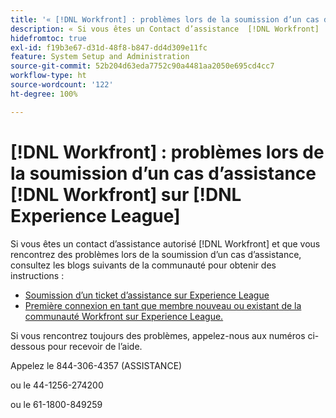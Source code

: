 ```yaml
---
title: '« [!DNL Workfront] : problèmes lors de la soumission d’un cas d’assistance Workfront sur Experience League »'
description: « Si vous êtes un Contact d’assistance  [!DNL Workfront]  autorisé et rencontrez des problèmes lors de la soumission d’un cas d’assistance, appelez les numéros ci-dessous pour recevoir de l’aide. »
hidefromtoc: true
exl-id: f19b3e67-d31d-48f8-b847-dd4d309e11fc
feature: System Setup and Administration
source-git-commit: 52b204d63eda7752c90a4481aa2050e695cd4cc7
workflow-type: ht
source-wordcount: '122'
ht-degree: 100%

---
```


# [!DNL Workfront] : problèmes lors de la soumission d’un cas d’assistance [!DNL Workfront] sur [!DNL Experience League]

Si vous êtes un contact d’assistance autorisé [!DNL Workfront] et que vous rencontrez des problèmes lors de la soumission d’un cas d’assistance, consultez les blogs suivants de la communauté pour obtenir des instructions :

* [Soumission d’un ticket d’assistance sur Experience League](https://experienceleaguecommunities.adobe.com/t5/workfront-blogs/how-to-submit-a-support-ticket-on-experience-league/ba-p/461737?profile.language=fr)
* [Première connexion en tant que membre nouveau ou existant de la communauté Workfront sur Experience League.](https://experienceleaguecommunities.adobe.com/t5/workfront-blogs/logging-in-for-the-first-time-as-a-new-or-existing-workfront/ba-p/461472?profile.language=fr)

Si vous rencontrez toujours des problèmes, appelez-nous aux numéros ci-dessous pour recevoir de l’aide.

Appelez le 844-306-4357 (ASSISTANCE)

ou le 44-1256-274200

ou le 61-1800-849259
